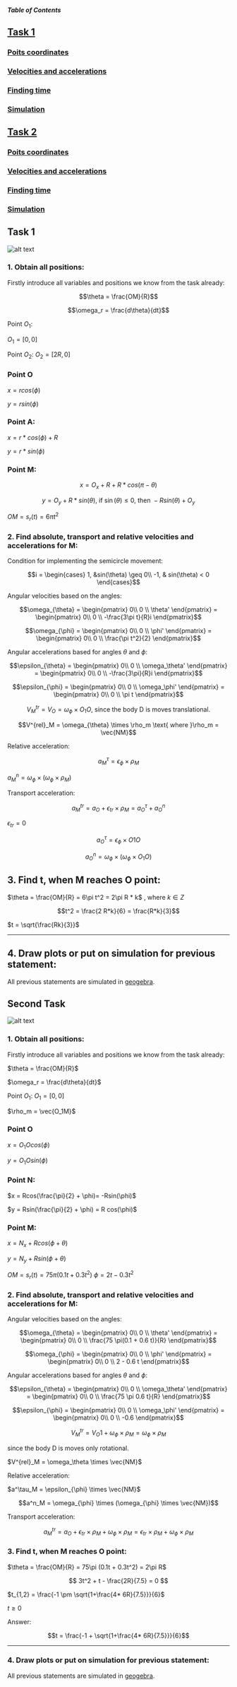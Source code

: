 ##### Table of Contents  
## [Task 1](#task1)  
### [Poits coordinates](#coord_1)

### [Velocities and accelerations](#vels_1)

### [Finding time](#time_1)

### [Simulation](#sim_1)

## [Task 2](#task2)  
### [Poits coordinates](#coord_2)

### [Velocities and accelerations](#vels_2)

### [Finding time](#time_2)

### [Simulation](#sim_2)

<a name="task1"/>

## Task 1

![alt text](task1 "Task 1")

<a name="coord_1"/>

### 1. Obtain all positions:
Firstly introduce all variables and positions we know from the task already:

$$\theta = \frac{OM}{R}$$

$$\omega_r = \frac{d\theta}{dt}$$

Point $O_1$:

$O_1 = [0,0]$

Point $O_2$:
$O_2 = [2R, 0]$

### Point O

$x = r cos(\phi)$

$y = r sin(\phi)$

### Point A:

$x = r*cos(\phi) + R$

$y = r*sin(\phi)$

### Point M:

$$ x = O_x + R + R*cos(\pi - \theta)$$

$$ y = O_y + R*sin(\theta) \text{, if } \sin(\theta)\leq 0 \text{, then }-R sin(\theta) + O_y$$

$OM = s_r(t) = 6\pi t^2$

<a name="vels_1"/>

### 2. Find absolute, transport and relative velocities and accelerations for M:

Condition for implementing the semicircle movement:

$$i = \begin{cases} 1, &sin(\theta) \geq 0\\  -1, & sin(\theta) < 0 \end{cases}$$

Angular velocities based on the angles:

$$\omega_{\theta} =
\begin{pmatrix}  
0\\
0 \\
\theta' 
\end{pmatrix} = 
\begin{pmatrix}
0\\
0 \\
-\frac{3\pi t}{R}i 
\end{pmatrix}$$

$$\omega_{\phi} = 
\begin{pmatrix}  0\\ 0 \\ \phi' 
\end{pmatrix} = 
\begin{pmatrix}  0\\ 0 \\ \frac{\pi t^2}{2} 
\end{pmatrix}$$

Angular accelerations based for angles $\theta$ and $\phi$:

$$\epsilon_{\theta} =
\begin{pmatrix}  
0\\ 
0 \\
\omega_\theta' 
\end{pmatrix} 
= \begin{pmatrix}
0\\ 
0 \\
-\frac{3\pi}{R}i 
\end{pmatrix}$$

$$\epsilon_{\phi} = \begin{pmatrix} 
0\\
0 \\
\omega_\phi' 
\end{pmatrix} 
= \begin{pmatrix}  
0\\
0 \\
\pi t
\end{pmatrix}$$


$$V^{tr}_M = V_O = \omega_{\phi} \times O_1O \text{, since the body D is moves translational.}$$

$$V^{rel}_M = \omega_{\theta} \times \rho_m \text{ where }\rho_m = \vec{NM}$$

Relative acceleration:

$$a^{\tau}_M = {\epsilon_{\phi}} \times {\rho_M}$$

$a^{n}_M = \omega_{\phi} \times (\omega_{\phi} \times \rho_M)$

Transport acceleration:

$$a^{tr}_M = a_O + \epsilon_{tr} \times \rho_M = a^\tau_O + a^n_O $$

$\epsilon_{tr} = 0$

$$a^\tau_O = \epsilon_\phi \times O1O$$

$$a^n_O = \omega_\phi \times {(\omega_\phi \times O_1O)}$$



<a name="time_1"/>

## 3. Find t, when M reaches O point:

$\theta = \frac{OM}{R} = 6\pi t^2 = 2\pi R * k$ , where $k \in Z$


$$t^2 = \frac{2 R*k}{6} = \frac{R*k}{3}$$

$t = \sqrt{\frac{Rk}{3}}$

---


<a name="sim_1"/>

## 4. Draw plots or put on simulation for previous statement:

All previous statements are simulated in [geogebra](https://www.geogebra.org/m/vkfjvsvj).



<a name="task2"/>

## Second Task

![alt text](task_2.png "Task 2")

<a name="coord_2"/>

### 1. Obtain all positions:

Firstly introduce all variables and positions we know from the task already:

$\theta = \frac{OM}{R}$

$\omega_r = \frac{d\theta}{dt}$

Point $O_1$:
$O_1 = [0,0]$

$\rho_m = \vec{O_1M}$

### Point O
$x = O_1O cos(\phi)$

$y = O_1O sin(\phi)$

### Point N:

$x = Rcos(\frac{\pi}{2} + \phi)= -Rsin(\phi)$

$y = Rsin(\frac{\pi}{2} + \phi) = R cos(\phi)$

### Point M:

$x = N_x + R cos(\phi + \theta)$

$y = N_y + R sin(\phi + \theta)$


$OM = s_r(t) = 75 \pi(0.1 t + 0.3 t^2)$
$\phi = 2t - 0.3 t^2$


<a name="vels_2"/>

### 2. Find absolute, transport and relative velocities and accelerations for M:


Angular velocities based on the angles:

$$\omega_{\theta} =
\begin{pmatrix}  
0\\
0 \\
\theta' 
\end{pmatrix} = 
\begin{pmatrix}
0\\
0 \\
\frac{75 \pi(0.1 + 0.6 t)}{R} 
\end{pmatrix}$$

$$\omega_{\phi} = 
\begin{pmatrix}  0\\ 0 \\ \phi' 
\end{pmatrix} = 
\begin{pmatrix}  0\\ 0 \\ 2 - 0.6 t
\end{pmatrix}$$

Angular accelerations based for angles $\theta$ and $\phi$:

$$\epsilon_{\theta} =
\begin{pmatrix}  
0\\ 
0 \\
\omega_\theta' 
\end{pmatrix} 
= \begin{pmatrix}
0\\ 
0 \\
\frac{75 \pi 0.6 t}{R} 
\end{pmatrix}$$

$$\epsilon_{\phi} = \begin{pmatrix} 
0\\
0 \\
\omega_\phi' 
\end{pmatrix} 
= \begin{pmatrix}  
0\\
0 \\
-0.6
\end{pmatrix}$$


$$V^{tr}_M = V_O1 + {\omega_{\phi} \times \rho_M} = \omega_{\phi} \times \rho_M$$

since the body D is moves only rotational.

$V^{rel}_M = \omega_\theta \times \vec{NM}$

Relative acceleration:

$a^\tau_M = \epsilon_{\phi} \times \vec{NM}$

$$a^n_M = \omega_{\phi} \times (\omega_{\phi} \times \vec{NM})$$

Transport acceleration:

$$a^{tr}_M = a_O + \epsilon_{tr} \times \rho_M + \omega_{\phi} \times \rho_M = \epsilon_{tr} \times \rho_M + \omega_{\phi} \times \rho_M $$

<a name="time_2"/>

### 3. Find t, when M reaches O point:

$\theta = \frac{OM}{R} = 75\pi (0.1t + 0.3t^2) = 2\pi R$

$$ 3t^2 + t - \frac{2R}{7.5} = 0 $$

$t_{1,2} = \frac{-1 \pm \sqrt{1+\frac{4* 6R}{7.5}}}{6}$

$t \geq 0$

Answer:

$$t = \frac{-1 + \sqrt{1+\frac{4* 6R}{7.5}}}{6}$$

---

<a name="sim_2"/>

### 4. Draw plots or put on simulation for previous statement:

All previous statements are simulated in [geogebra](https://www.geogebra.org/calculator/m32pdh67).

